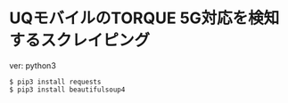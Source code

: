 # UQモバイルのTORQUE 5G対応を検知するスクレイピング

ver: python3

```
$ pip3 install requests
$ pip3 install beautifulsoup4
```
